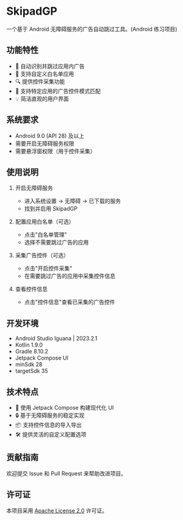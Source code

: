 # SkipadGP

一个基于 Android 无障碍服务的广告自动跳过工具。(Android 练习项目)

## 功能特性

- 🚀 自动识别并跳过应用内广告
- 📱 支持自定义白名单应用
- 🔍 提供控件采集功能
- 🎯 支持特定应用的广告控件模式匹配
- 💡 简洁直观的用户界面

## 系统要求

- Android 9.0 (API 28) 及以上
- 需要开启无障碍服务权限
- 需要悬浮窗权限（用于控件采集）

## 使用说明

1. 开启无障碍服务
   - 进入系统设置 -> 无障碍 -> 已下载的服务
   - 找到并启用 SkipadGP

2. 配置应用白名单（可选）
   - 点击"白名单管理"
   - 选择不需要跳过广告的应用

3. 采集广告控件（可选）
   - 点击"开启控件采集"
   - 在需要跳过广告的应用中采集控件信息

4. 查看控件信息
   - 点击"控件信息"查看已采集的广告控件

## 开发环境

- Android Studio Iguana | 2023.2.1
- Kotlin 1.9.0
- Gradle 8.10.2
- Jetpack Compose UI
- minSdk 28
- targetSdk 35

## 技术特点

- 🎨 使用 Jetpack Compose 构建现代化 UI
- 🔒 基于无障碍服务的稳定实现
- 📦 支持控件信息的导入导出
- 🛠 提供灵活的自定义配置选项

## 贡献指南

欢迎提交 Issue 和 Pull Request 来帮助改进项目。

## 许可证

本项目采用 [Apache License 2.0](LICENSE) 许可证。